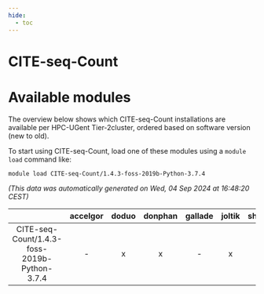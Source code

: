 ```yaml
---
hide:
  - toc
---
```


CITE-seq-Count
==============

# Available modules


The overview below shows which CITE-seq-Count installations are available per HPC-UGent Tier-2cluster, ordered based on software version (new to old).

To start using CITE-seq-Count, load one of these modules using a `module load` command like:

```shell
module load CITE-seq-Count/1.4.3-foss-2019b-Python-3.7.4
```

*(This data was automatically generated on Wed, 04 Sep 2024 at 16:48:20 CEST)*  

| |accelgor|doduo|donphan|gallade|joltik|shinx|skitty|
| :---: | :---: | :---: | :---: | :---: | :---: | :---: | :---: |
|CITE-seq-Count/1.4.3-foss-2019b-Python-3.7.4|-|x|x|-|x|-|x|
